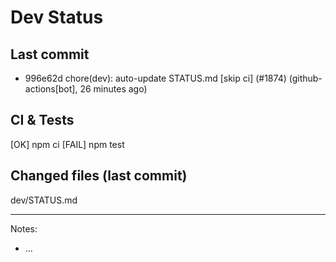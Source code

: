 # Dev Status

## Last commit
- 996e62d chore(dev): auto-update STATUS.md [skip ci] (#1874) (github-actions[bot], 26 minutes ago)
## CI & Tests
[OK] npm ci
[FAIL] npm test

## Changed files (last commit)
dev/STATUS.md

---
Notes:
- ...
